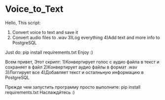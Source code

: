 # Voice_to_Text
Hello,
This script:
1) Convert voice to text and save it
2) Convert audio files to .wav 
3)Log everything
4)Add text and more info to PostgreSQL

Just do:
pip install requirements.txt
Enjoy :)

Всем привет,
Этот скрипт:
1)Конвертирует голос с аудио файла в текст и сохраняет в файл
2)Конвертирует аудио файлы в формат .wav
3)Логгирует все
4)Добавляет текст и осталньную информацию в PostgreSQL


Прежде чем запустить программу просто выполните:
pip install requirements.txt
Наслаждйтесь :)
